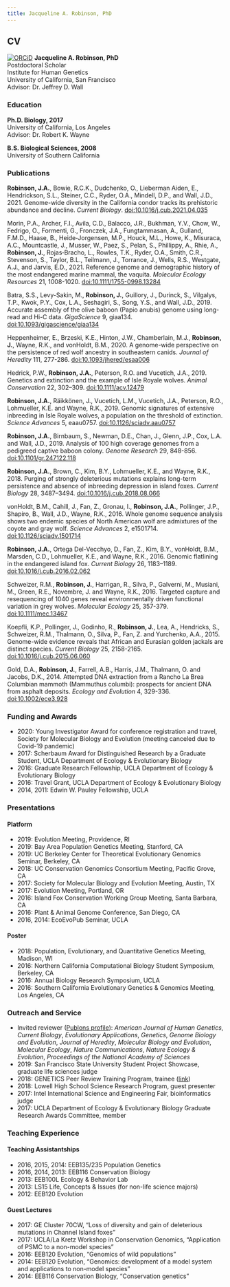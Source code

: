 ```yaml
---
title: Jacqueline A. Robinson, PhD
---
```


## CV

[![ORCiD](https://orcid.org/sites/default/files/images/orcid_16x16.png)](https://orcid.org/0000-0002-5556-815X) **Jacqueline A. Robinson, PhD**  
Postdoctoral Scholar  
Institute for Human Genetics  
University of California, San Francisco  
Advisor: Dr. Jeffrey D. Wall


### Education
**Ph.D. Biology, 2017**  
University of California, Los Angeles  
Advisor: Dr. Robert K. Wayne
  
**B.S. Biological Sciences, 2008**  
University of Southern California


### Publications
**Robinson, J.A.**, Bowie, R.C.K., Dudchenko, O., Lieberman Aiden, E., Hendrickson, S.L., Steiner, C.C., Ryder, O.A., Mindell, D.P., and Wall, J.D., 2021. Genome-wide diversity in the California condor tracks its prehistoric abundance and decline. *Current Biology*. [doi:10.1016/j.cub.2021.04.035](https://doi.org/10.1016/j.cub.2021.04.035)

Morin, P.A., Archer, F.I., Avila, C.D., Balacco, J.R., Bukhman, Y.V., Chow, W., Fedrigo, O., Formenti, G., Fronczek, J.A., Fungtammasan, A., Gulland, F.M.D., Haase, B., Heide‐Jorgensen, M.P., Houck, M.L., Howe, K., Misuraca, A.C., Mountcastle, J., Musser, W., Paez, S., Pelan, S., Phillippy, A., Rhie, A., **Robinson, J.**, Rojas‐Bracho, L., Rowles, T.K., Ryder, O.A., Smith, C.R., Stevenson, S., Taylor, B.L., Teilmann, J., Torrance, J., Wells, R.S., Westgate, A.J., and Jarvis, E.D., 2021. Reference genome and demographic history of the most endangered marine mammal, the vaquita. *Molecular Ecology Resources* 21, 1008-1020. [doi:10.1111/1755-0998.13284](https://doi.org/10.1111/1755-0998.13284)

Batra, S.S., Levy-Sakin, M., **Robinson, J.**, Guillory, J., Durinck, S., Vilgalys, T.P., Kwok, P.Y., Cox, L.A., Seshagiri, S., Song, Y.S., and Wall, J.D., 2019. Accurate assembly of the olive baboon (Papio anubis) genome using long-read and Hi-C data. *GigaScience* 9, giaa134. [doi:10.1093/gigascience/giaa134](https://doi.org/10.1093/gigascience/giaa134)

Heppenheimer, E., Brzeski, K.E., Hinton, J.W., Chamberlain, M.J., **Robinson, J.**, Wayne, R.K., and vonHoldt, B.M., 2020. A genome-wide perspective on the persistence of red wolf ancestry in southeastern canids. *Journal of Heredity* 111, 277-286. [doi:10.1093/jhered/esaa006](https://doi.org/10.1093/jhered/esaa006)

Hedrick, P.W., **Robinson, J.A.**, Peterson, R.O. and Vucetich, J.A., 2019. Genetics and extinction and the example of Isle Royale wolves. *Animal Conservation* 22, 302–309. [doi:10.1111/acv.12479](https://doi.org/10.1111/acv.12479)

**Robinson, J.A.**, Räikkönen, J., Vucetich, L.M., Vucetich, J.A., Peterson, R.O., Lohmueller, K.E. and Wayne, R.K., 2019. Genomic signatures of extensive inbreeding in Isle Royale wolves, a population on the threshold of extinction. *Science Advances* 5, eaau0757. [doi:10.1126/sciadv.aau0757](https://doi.org/10.1126/sciadv.aau0757)

**Robinson, J.A.**, Birnbaum, S., Newman, D.E., Chan, J., Glenn, J.P., Cox, L.A. and Wall, J.D., 2019. Analysis of 100 high coverage genomes from a pedigreed captive baboon colony. *Genome Research* 29, 848-856. [doi:10.1101/gr.247122.118](https://doi.org/10.1101/gr.247122.118)

**Robinson, J.A.**, Brown, C., Kim, B.Y., Lohmueller, K.E., and Wayne, R.K., 2018. Purging of strongly deleterious mutations explains long-term persistence and absence of inbreeding depression in island foxes. *Current Biology* 28, 3487–3494. [doi:10.1016/j.cub.2018.08.066](https://doi.org/10.1016/j.cub.2018.08.066)

vonHoldt, B.M., Cahill, J., Fan, Z., Gronau, I., **Robinson, J.A.**, Pollinger, J.P., Shapiro, B., Wall, J.D., Wayne, R.K., 2016. Whole genome sequence analysis shows two endemic species of North American wolf are admixtures of the coyote and gray wolf. *Science Advances* 2, e1501714. [doi:10.1126/sciadv.1501714](https://doi.org/10.1126/sciadv.1501714)

**Robinson, J.A.**, Ortega Del-Vecchyo, D., Fan, Z., Kim, B.Y., vonHoldt, B.M., Marsden, C.D., Lohmueller, K.E., and Wayne, R.K., 2016. Genomic flatlining in the endangered island fox. *Current Biology* 26, 1183–1189. [doi:10.1016/j.cub.2016.02.062](https://doi.org/10.1016/j.cub.2016.02.062)

Schweizer, R.M., **Robinson, J.**, Harrigan, R., Silva, P., Galverni, M., Musiani, M., Green, R.E., Novembre, J. and Wayne, R.K., 2016. Targeted capture and resequencing of 1040 genes reveal environmentally driven functional variation in grey wolves. *Molecular Ecology* 25, 357-379. [doi:10.1111/mec.13467](https://doi.org/10.1111/mec.13467)

Koepfli, K.P., Pollinger, J., Godinho, R., **Robinson, J.**, Lea, A., Hendricks, S., Schweizer, R.M., Thalmann, O., Silva, P., Fan, Z. and Yurchenko, A.A., 2015. Genome-wide evidence reveals that African and Eurasian golden jackals are distinct species. *Current Biology* 25, 2158-2165. [doi:10.1016/j.cub.2015.06.060](https://doi.org/10.1016/j.cub.2015.06.060)

Gold, D.A., **Robinson, J.**, Farrell, A.B., Harris, J.M., Thalmann, O. and Jacobs, D.K., 2014. Attempted DNA extraction from a Rancho La Brea Columbian mammoth (Mammuthus columbi): prospects for ancient DNA from asphalt deposits. *Ecology and Evolution* 4, 329-336. [doi:10.1002/ece3.928](https://doi.org/10.1002/ece3.928)


### Funding and Awards
- 2020: Young Investigator Award for conference registration and travel, Society for Molecular Biology and Evolution (meeting canceled due to Covid-19 pandemic)
- 2017: Scherbaum Award for Distinguished Research by a Graduate Student, UCLA Department of Ecology & Evolutionary Biology
- 2016: Graduate Research Fellowship, UCLA Department of Ecology & Evolutionary Biology
- 2016: Travel Grant, UCLA Department of Ecology & Evolutionary Biology 
- 2014, 2011: Edwin W. Pauley Fellowship, UCLA


### Presentations
#### Platform
- 2019: Evolution Meeting, Providence, RI
- 2019: Bay Area Population Genetics Meeting, Stanford, CA
- 2019: UC Berkeley Center for Theoretical Evolutionary Genomics Seminar, Berkeley, CA
- 2018: UC Conservation Genomics Consortium Meeting, Pacific Grove, CA
- 2017: Society for Molecular Biology and Evolution Meeting, Austin, TX
- 2017: Evolution Meeting, Portland, OR
- 2016: Island Fox Conservation Working Group Meeting, Santa Barbara, CA
- 2016: Plant & Animal Genome Conference, San Diego, CA
- 2016, 2014: EcoEvoPub Seminar, UCLA

#### Poster
- 2018: Population, Evolutionary, and Quantitative Genetics Meeting, Madison, WI
- 2016: Northern California Computational Biology Student Symposium, Berkeley, CA
- 2016: Annual Biology Research Symposium, UCLA
- 2016: Southern California Evolutionary Genetics & Genomics Meeting, Los Angeles, CA


### Outreach and Service
- Invited reviewer ([Publons profile](https://publons.com/a/1206609/)): *American Journal of Human Genetics*, *Current Biology*, *Evolutionary Applications*, *Genetics*, *Genome Biology and Evolution*, *Journal of Heredity*, *Molecular Biology and Evolution*, *Molecular Ecology*, *Nature Communications*, *Nature Ecology & Evolution*, *Proceedings of the National Academy of Sciences*
- 2019: San Francisco State University Student Project Showcase, graduate life sciences judge
- 2018: GENETICS Peer Review Training Program, trainee ([link](http://www.genetics.org/content/early-career-reviewers))
- 2018: Lowell High School Science Research Program, guest presenter
- 2017: Intel International Science and Engineering Fair, bioinformatics judge
- 2017: UCLA Department of Ecology & Evolutionary Biology Graduate Research Awards Committee, member


### Teaching Experience
#### Teaching Assistantships
- 2016, 2015, 2014: EEB135/235 Population Genetics
- 2016, 2014, 2013: EEB116 Conservation Biology
- 2013: EEB100L Ecology & Behavior Lab
- 2013: LS15 Life, Concepts & Issues (for non-life science majors)
- 2012: EEB120 Evolution

#### Guest Lectures
- 2017: GE Cluster 70CW, “Loss of diversity and gain of deleterious mutations in Channel Island foxes” 
- 2017: UCLA/La Kretz Workshop in Conservation Genomics, “Application of PSMC to a non-model species”
- 2016: EEB120 Evolution, “Genomics of wild populations”
- 2014: EEB120 Evolution, “Genomics: development of a model system and applications to non-model species”
- 2014: EEB116 Conservation Biology, “Conservation genetics”
